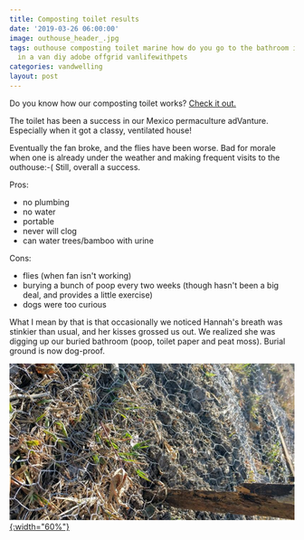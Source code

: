 ```yaml
---
title: Composting toilet results
date: '2019-03-26 06:00:00'
image: outhouse_header_.jpg
tags: outhouse composting toilet marine how do you go to the bathroom if you live
  in a van diy adobe offgrid vanlifewithpets
categories: vandwelling
layout: post
---
```


Do you know how our composting toilet works? [Check it out.](https://reverdecer.annalisagross.com/2018/08/20/using-a-composting-toilet/)

The toilet has been a success in our Mexico permaculture adVanture. Especially when it got a classy, ventilated house!

Eventually the fan broke, and the flies have been worse. Bad for morale when one is already under the weather and making frequent visits to the outhouse:-( Still, overall a success.

Pros:
* no plumbing
* no water
* portable
* never will clog
* can water trees/bamboo with urine

Cons:
* flies (when fan isn't working)
* burying a bunch of poop every two weeks (though hasn't been a big deal, and provides a little exercise)
* dogs were too curious

What I mean by that is that occasionally we noticed Hannah's breath was stinkier than usual, and her kisses grossed us out. We realized she was digging up our buried bathroom (poop, toilet paper and peat moss). Burial ground is now dog-proof.

[![](/images/buried_bano_header_.jpg){:width="60%"}](/images/buried_bano_header.jpg)